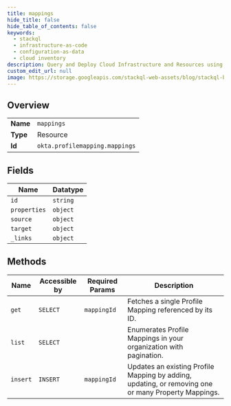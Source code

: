 ```yaml
---
title: mappings
hide_title: false
hide_table_of_contents: false
keywords:
  - stackql
  - infrastructure-as-code
  - configuration-as-data
  - cloud inventory
description: Query and Deploy Cloud Infrastructure and Resources using SQL
custom_edit_url: null
image: https://storage.googleapis.com/stackql-web-assets/blog/stackql-blog-post-featured-image.png
---
```

  
    

## Overview
<table><tbody>
<tr><td><b>Name</b></td><td><code>mappings</code></td></tr>
<tr><td><b>Type</b></td><td>Resource</td></tr>
<tr><td><b>Id</b></td><td><code>okta.profilemapping.mappings</code></td></tr>
</tbody></table>

## Fields
| Name | Datatype |
| ---- | -------- |
| `id` | `string` |
| `properties` | `object` |
| `source` | `object` |
| `target` | `object` |
| `_links` | `object` |
## Methods
| Name | Accessible by | Required Params | Description |
| ---- | ------------- | --------------- | ----------- |
| `get` | `SELECT` | `mappingId` | Fetches a single Profile Mapping referenced by its ID. |
| `list` | `SELECT` |  | Enumerates Profile Mappings in your organization with pagination. |
| `insert` | `INSERT` | `mappingId` | Updates an existing Profile Mapping by adding, updating, or removing one or many Property Mappings. |
